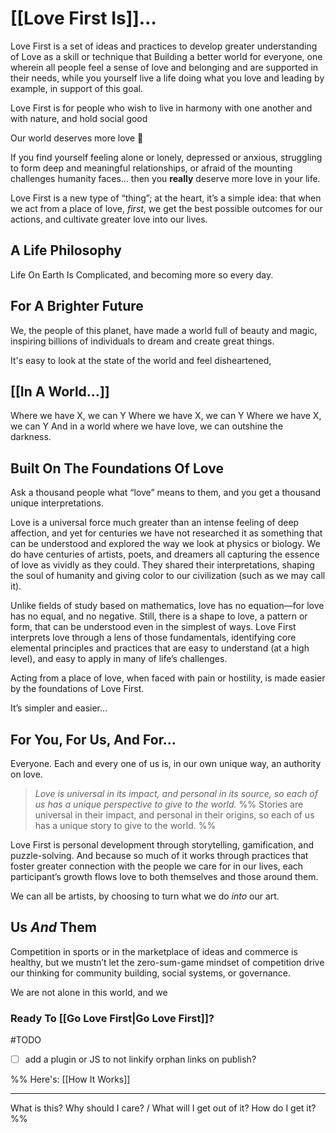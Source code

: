 # [[Love First Is]]…

Love First is a set of ideas and practices to develop greater understanding of Love as a skill or technique that
Building a better world for everyone, one wherein all people feel a sense of love and belonging and are supported in their needs, while you yourself live a life doing what you love and leading by example, in support of this goal.

Love First is for people who wish to live in harmony with one another and with nature, and hold social good 


Our world deserves more love 💖

If you find yourself feeling 
alone or lonely,
depressed or anxious,
struggling to form deep and meaningful relationships,
or afraid of the mounting challenges humanity faces… then you **really** deserve more love in your life.

Love First is a new type of “thing”; at the heart, it’s a simple idea: that when we act from a place of love, *first*, we get the best possible outcomes for our actions, and cultivate greater love into our lives.


## A Life Philosophy
Life On Earth Is Complicated, and becoming more so every day. 


## For A Brighter Future
We, the people of this planet, have made a world full of beauty and magic, inspiring billions of individuals to dream and create great things. 

It's easy to look at the state of the world and feel disheartened, 

## [[In A World…]]
Where we have X, we can Y
Where we have X, we can Y
Where we have X, we can Y
And in a world where we have love, we can outshine the darkness.


## Built On The Foundations Of Love
Ask a thousand people what “love” means to them, and you get a thousand unique interpretations. 

Love is a universal force much greater than an intense feeling of deep affection, and yet for centuries we have not researched it as something that can be understood and explored the way we look at physics or biology. We do have centuries of artists, poets, and dreamers all capturing the essence of love as vividly as they could. They shared their interpretations, shaping the soul of humanity and giving color to our civilization (such as we may call it).

Unlike fields of study based on mathematics, love has no equation—for love has no equal, and no negative. Still, there is a shape to love, a pattern or form, that can be understood even in the simplest of ways. Love First interprets love through a lens of those fundamentals, identifying core elemental principles and practices that are easy to understand (at a high level), and easy to apply in many of life’s challenges.

Acting from a place of love, when faced with pain or hostility, is made easier by the foundations of Love First. 

It’s simpler and easier…

## For You, For Us, And For…
Everyone. Each and every one of us is, in our own unique way, an authority on love. 

> <cite data-source="@DrAngusFletcher"><var>Love</var> is universal in its impact, and personal in its <var>source</var>, so each of us has a unique <var>perspective</var> to give to the world.</cite>
%% Stories are universal in their impact, and personal in their origins, so each of us has a unique story to give to the world.
%%

Love First is personal development through storytelling, gamification, and puzzle-solving. And because so much of it works through practices that foster greater connection with the people we care for in our lives, each participant’s growth flows love to both themselves and those around them. 

We can all be artists, by choosing to turn what we do *into* our art. 

## Us *And* Them
Competition in sports or in the marketplace of ideas and commerce is healthy, but we mustn’t let the zero-sum-game mindset of competition drive our thinking for community building, social systems, or governance.

We are not alone in this world, and we 








### Ready To [[Go Love First|Go Love First]]? 


#TODO
- [ ] add a plugin or JS to not linkify orphan links on publish?

%%
Here's: [[How It Works]]


---
What is this?
Why should I care? / What will I get out of it?
How do I get it?
%%